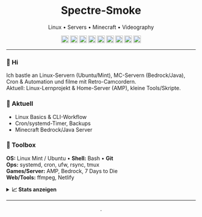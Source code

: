 <h1 align="center">Spectre-Smoke</h1>
<p align="center">Linux • Servers • Minecraft • Videography</p>

<!-- Badges: klicken öffnet die passenden Seiten -->
<p align="center">
  <!-- OS -->
  <a href="https://linuxmint.com/" title="Linux Mint"><img alt="OS: Linux Mint" src="https://img.shields.io/badge/OS-Linux%20Mint-informational?logo=linux&logoColor=white" height="20"></a>
  <a href="https://ubuntu.com/" title="Ubuntu"><img alt="OS: Ubuntu" src="https://img.shields.io/badge/OS-Ubuntu-informational?logo=ubuntu&logoColor=white" height="20"></a>
  <!-- Shell -->
  <a href="https://www.gnu.org/software/bash/" title="GNU Bash"><img alt="Shell: Bash" src="https://img.shields.io/badge/Shell-Bash-informational?logo=gnubash&logoColor=white" height="20"></a>
  <!-- Server -->
  <a href="https://cubecoders.com/AMP" title="AMP by CubeCoders"><img alt="Servers: AMP" src="https://img.shields.io/badge/Servers-AMP-informational" height="20"></a>
  <a href="https://www.minecraft.net/bedrock" title="Minecraft Bedrock"><img alt="Servers: Bedrock" src="https://img.shields.io/badge/Servers-Bedrock-informational" height="20"></a>
  <!-- Tools -->
  <a href="https://www.freedesktop.org/wiki/Software/systemd/" title="systemd"><img alt="Tools: systemd" src="https://img.shields.io/badge/Tools-systemd-informational" height="20"></a>
  <a href="https://man7.org/linux/man-pages/man5/crontab.5.html" title="cron / crontab(5)"><img alt="Tools: cron" src="https://img.shields.io/badge/Tools-cron-informational" height="20"></a>
  <a href="https://rsync.samba.org/" title="rsync"><img alt="Tools: rsync" src="https://img.shields.io/badge/Tools-rsync-informational" height="20"></a>
  <a href="https://github.com/tmux/tmux/wiki" title="tmux"><img alt="Tools: tmux" src="https://img.shields.io/badge/Tools-tmux-informational" height="20"></a>
</p>

---

### 👋 Hi
Ich bastle an Linux-Servern (Ubuntu/Mint), MC-Servern (Bedrock/Java), Cron & Automation und filme mit Retro-Camcordern.  
Aktuell: Linux-Lernprojekt & Home-Server (AMP), kleine Tools/Skripte.

### 🧭 Aktuell
- Linux Basics & CLI-Workflow  
- Cron/systemd-Timer, Backups  
- Minecraft Bedrock/Java Server

### 🧰 Toolbox
**OS:** Linux Mint / Ubuntu • **Shell:** Bash • **Git**  
**Ops:** systemd, cron, ufw, rsync, tmux  
**Games/Server:** AMP, Bedrock, 7 Days to Die  
**Web/Tools:** ffmpeg, Netlify

<details>
<summary><b>📈 Stats anzeigen</b></summary>
<p align="center">
  <img alt="GitHub Stats" src="https://github-readme-stats.vercel.app/api?username=Spectre-Smoke&show_icons=true&theme=dark&cache_seconds=21600" width="480">
</p>
</details>

---

<p align="center">
  .</sub>
</p>
